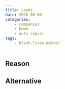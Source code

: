 ```yaml
---
title: Lowes
date: 2020-06-06
categories:
    - companies
    - home
    - auto repair
tags:
    - black-lives-matter
---
```


## Reason


## Alternative

